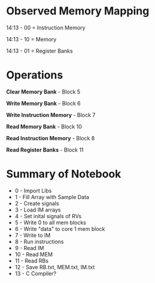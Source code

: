 # Observed Memory Mapping

14:13 - 00 = Instruction Memory

14:13 - 10 = Memory

14:13 - 01 = Register Banks

# Operations

**Clear Memory Bank** - Block 5

**Write Memory Bank** - Block 6

**Write Instruction Memory** - Block 7 

**Read Memory Bank** - Block 10

**Read Instruction Memory** - Block 8

**Read Register Banks** - Block 11

# Summary of Notebook

- 0 - Import Libs
- 1 - Fill Array with Sample Data
- 2 - Create signals
- 3 - Load IM arrays
- 4 - Set inital signals of RVs
- 5 - Write 0 to all mem blocks
- 6 - Write "data" to core 1 mem block
- 7 - Write to IM
- 8 - Run instructions
- 9 - Read IM
- 10 - Read MEM
- 11 - Read RBs
- 12 - Save RB.txt, MEM.txt, IM.txt
- 13 - C Compiler?
